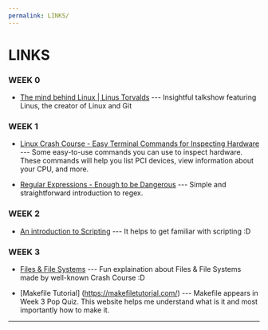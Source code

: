 ```yaml
---
permalink: LINKS/
---
```


# LINKS

### WEEK 0
* [The mind behind Linux | Linus Torvalds](https://youtu.be/o8NPllzkFhE?si=eA6l6ezerwGZ5hZZ) --- Insightful talkshow featuring Linus, the creator of Linux and Git

### WEEK 1
* [Linux Crash Course - Easy Terminal Commands for Inspecting Hardware](https://youtu.be/oGyJr-iUwt8?si=59V2boc0XfmlFekg) ---
Some easy-to-use commands you can use to inspect hardware.
These commands will help you list PCI devices, view information about your CPU, and more.

* [Regular Expressions - Enough to be Dangerous](https://youtu.be/bgBWp9EIlMM?si=QosE9_pv0LuRJ9vD) --- Simple and straightforward introduction to regex.

### WEEK 2
* [An introduction to Scripting](https://astrobiomike.github.io/unix/scripting) --- It helps to get familiar with scripting :D

### WEEK 3
* [Files & File Systems](https://www.youtube.com/watch?v=KN8YgJnShPM) --- 
Fun explaination about Files & File Systems made by well-known Crash Course :D 

* [Makefile Tutorial] (https://makefiletutorial.com/) ---
Makefile appears in Week 3 Pop Quiz. This website helps me understand what is it and most importantly how to make it. 
<hr>


